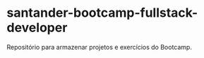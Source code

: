 # santander-bootcamp-fullstack-developer
Repositório para armazenar projetos e exercícios do Bootcamp.
